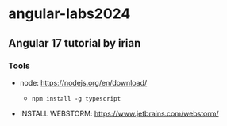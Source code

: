 # angular-labs2024
## Angular 17 tutorial by irian

### Tools
* node: https://nodejs.org/en/download/
  * `npm install -g typescript`

* INSTALL WEBSTORM: https://www.jetbrains.com/webstorm/
